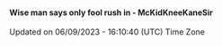 #### Wise man says only fool rush in - McKidKneeKaneSir
Updated on 06/09/2023 - 16:10:40 (UTC) Time Zone
